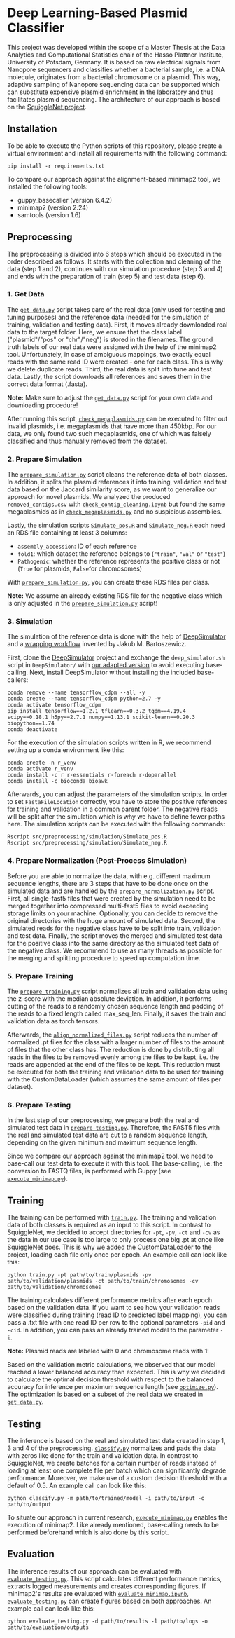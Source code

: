 # Deep Learning-Based Plasmid Classifier

This project was developed within the scope of a Master Thesis at the Data Analytics and Computational Statistics chair 
of the Hasso Plattner Institute, University of Potsdam, Germany. It is based on raw electrical signals from Nanopore 
sequencers and classifies whether a bacterial sample, i.e. a DNA molecule, originates from a bacterial chromosome or a 
plasmid. This way, adaptive sampling of Nanopore sequencing data can be supported which can substitute expensive plasmid 
enrichment in the laboratory and thus facilitates plasmid sequencing. The architecture of our approach is based on the
[SquiggleNet project](https://github.com/welch-lab/SquiggleNet).

## Installation

To be able to execute the Python scripts of this repository, please create a virtual environment and install all 
requirements with the following command:

    pip install -r requirements.txt

To compare our approach against the alignment-based minimap2 tool, we installed the following tools:
  - guppy_basecaller (version 6.4.2)
  - minimap2 (version 2.24)
  - samtools (version 1.6)

## Preprocessing

The preprocessing is divided into 6 steps which should be executed in the order described as follows. It starts with the 
collection and cleaning of the data (step 1 and 2), continues with our simulation procedure (step 3 and 4) and ends with 
the preparation of train (step 5) and test data (step 6).

### 1. Get Data

The [`get_data.py`](src/preprocessing/get_data.py) script takes care of the real data (only used for testing and tuning 
purposes) and the reference data (needed for the simulation of training, validation and testing data). First, it moves 
already downloaded real data to the target folder. Here, we ensure that the class label ("plasmid"/"pos" or "chr"/"neg") 
is stored in the filenames. The ground truth labels of our real data were assigned with the help of the minimap2 tool. 
Unfortunately, in case of ambiguous mappings, two exactly equal reads with the same read ID were created - one for each 
class. This is why we delete duplicate reads. Third, the real data is split into tune and test data. Lastly, the script 
downloads all references and saves them in the correct data format (.fasta). 

**Note:** Make sure to adjust the [`get_data.py`](src/preprocessing/get_data.py) script for your own data and 
downloading procedure!

After running this script, [`check_megaplasmids.py`](src/preprocessing/check_megaplasmids.py) can be executed to filter 
out invalid plasmids, i.e. megaplasmids that have more than 450kbp. For our data, we only found two such megaplasmids, 
one of which was falsely classified and thus manually removed from the dataset.

### 2. Prepare Simulation

The [`prepare_simulation.py`](src/preprocessing/prepare_simulation.py) script cleans the reference data of both classes. 
In addition, it splits the plasmid references it into training, validation and test data based on the Jaccard similarity 
score, as we want to generalize our approach for novel plasmids. We analyzed the produced ``removed_contigs.csv`` with 
[`check_contig_cleaning.ipynb`](src/preprocessing/check_contig_cleaning.ipynb) but found the same megaplasmids as in 
[`check_megaplasmids.py`](src/preprocessing/check_megaplasmids.py) and no suspicious assemblies. 

Lastly, the simulation scripts [`Simulate_pos.R`](src/preprocessing/simulation/Simulate_pos.R) and 
[`Simulate_neg.R`](src/preprocessing/simulation/Simulate_neg.R) each need an RDS file containing at least 3 columns:
  - ``assembly_accession``: ID of each reference
  - ``fold1``: which dataset the reference belongs to (``"train"``, ``"val"`` or ``"test"``)
  - ``Pathogenic``: whether the reference represents the positive class or not (``True`` for plasmids, ``False``for chromosomes)

With [`prepare_simulation.py`](src/preprocessing/prepare_simulation.py), you can create these RDS files per class.

**Note:** We assume an already existing RDS file for the negative class which is only adjusted in the 
[`prepare_simulation.py`](src/preprocessing/prepare_simulation.py) script! 

### 3. Simulation

The simulation of the reference data is done with the help of [DeepSimulator](https://github.com/liyu95/DeepSimulator) 
and a [wrapping workflow](https://gitlab.com/dacs-hpi/deepac/-/tree/master/supplement_paper/Rscripts/read_simulation) 
invented by Jakub M. Bartoszewicz. 

First, clone the [DeepSimulator](https://github.com/liyu95/DeepSimulator) project and exchange the ``deep_simulator.sh`` 
script in ``DeepSimulator/`` with [our adapted version](src/preprocessing/simulation/deep_simulator.sh) to avoid 
executing base-calling. Next, install DeepSimulator without installing the included base-callers:

    conda remove --name tensorflow_cdpm --all -y
    conda create --name tensorflow_cdpm python=2.7 -y
    conda activate tensorflow_cdpm
    pip install tensorflow==1.2.1 tflearn==0.3.2 tqdm==4.19.4 scipy==0.18.1 h5py==2.7.1 numpy==1.13.1 scikit-learn==0.20.3 biopython==1.74
    conda deactivate

For the execution of the simulation scripts written in R, we recommend setting up a conda environment like this:

    conda create -n r_venv
    conda activate r_venv
    conda install -c r r-essentials r-foreach r-doparallel
    conda install -c bioconda bioawk

Afterwards, you can adjust the parameters of the simulation scripts. In order to set ``FastaFileLocation`` correctly, 
you have to store the positive references for training and validation in a common parent folder. The negative reads will 
be split after the simulation which is why we have to define fewer paths here. The simulation scripts can be executed 
with the following commands:

    Rscript src/preprocessing/simulation/Simulate_pos.R
    Rscript src/preprocessing/simulation/Simulate_neg.R

### 4. Prepare Normalization (Post-Process Simulation)

Before you are able to normalize the data, with e.g. different maximum sequence lengths, there are 3 steps that have to 
be done once on the simulated data and are handled by the [`prepare_normalization.py`](src/preprocessing/prepare_normalization.py) 
script. First, all single-fast5 files that were created by the simulation need to be merged together into compressed 
multi-fast5 files to avoid exceeding storage limits on your machine. Optionally, you can decide to remove the original 
directories with the huge amount of simulated data. Second, the simulated reads for the negative class have to be split 
into train, validation and test data. Finally, the script moves the merged and simulated test data for the positive 
class into the same directory as the simulated test data of the negative class. We recommend to use as many threads as 
possible for the merging and splitting procedure to speed up computation time.

### 5. Prepare Training

The [`prepare_training.py`](src/preprocessing/prepare_training.py) script normalizes all train and validation data using 
the z-score with the median absolute deviation. In addition, it performs cutting of the reads to a randomly chosen 
sequence length and padding of the reads to a fixed length called max_seq_len. Finally, it saves the train and validation 
data as torch tensors. 

Afterwards, the [`align_normalized_files.py`](src/preprocessing/align_normalized_files.py) script reduces the number of 
normalized .pt files for the class with a larger number of files to the amount of files that the other class has. The 
reduction is done by distributing all reads in the files to be removed evenly among the files to be kept, i.e. the reads 
are appended at the end of the files to be kept. This reduction must be executed for both the training and validation 
data to be used for training with the CustomDataLoader (which assumes the same amount of files per dataset).

### 6. Prepare Testing

In the last step of our preprocessing, we prepare both the real and simulated test data in 
[`prepare_testing.py`](src/preprocessing/prepare_testing.py). Therefore, the FAST5 files with the real and simulated 
test data are cut to a random sequence length, depending on the given minimum and maximum sequence length.

Since we compare our approach against the minimap2 tool, we need to base-call our test data to execute it with this 
tool. The base-calling, i.e. the conversion to FASTQ files, is performed with Guppy 
(see [`execute_minimap.py`](src/execute_minimap.py)).

## Training

The training can be performed with [`train.py`](src/train.py). The training and validation data of both classes is 
required as an input to this script. In contrast to SquiggleNet, we decided to accept directories for ``-pt``, ``-pv``, 
``-ct`` and ``-cv`` as the data in our use case is too large to only process one big .pt at once like SquiggleNet does. 
This is why we added the CustomDataLoader to the project, loading each file only once per epoch. An example call can 
look like this:

    python train.py -pt path/to/train/plasmids -pv path/to/validation/plasmids -ct path/to/train/chromosomes -cv path/to/validation/chromosomes

The training calculates different performance metrics after each epoch based on the validation data. If you want to see 
how your validation reads were classified during training (read ID to predicted label mapping), you can pass a .txt file 
with one read ID per row to the optional parameters ``-pid`` and ``-cid``. In addition, you can pass an already trained 
model to the parameter ``-i``. 

**Note:** Plasmid reads are labeled with 0 and chromosome reads with 1!

Based on the validation metric calculations, we observed that our model reached a lower balanced accuracy than expected. 
This is why we decided to calculate the optimal decision threshold with respect to the balanced accuracy for inference 
per maximum sequence length (see [`optimize.py`](src/optimize.py)). The optimization is based on a subset of the real 
data we created in [`get_data.py`](src/preprocessing/get_data.py).

## Testing

The inference is based on the real and simulated test data created in step 1, 3 and 4 of the preprocessing. 
[`classify.py`](src/classify.py) normalizes and pads the data with zeros like done for the train and validation data. 
In contrast to SquiggleNet, we create batches for a certain number of reads instead of loading at least one complete 
file per batch which can significantly degrade performance. Moreover, we make use of a custom decision threshold with a 
default of 0.5. An example call can look like this:

    python classify.py -m path/to/trained/model -i path/to/input -o path/to/output

To situate our approach in current research, [`execute_minimap.py`](src/execute_minimap.py) enables the execution of
minimap2. Like already mentioned, base-calling needs to be performed beforehand which is also done by this script.

## Evaluation

The inference results of our approach can be evaluated with [`evaluate_testing.py`](src/evaluation/evaluate_testing.py).
This script calculates different performance metrics, extracts logged measurements and creates corresponding figures. If 
minimap2's results are evaluated with [`evaluate_minimap.ipynb`](src/evaluation/evaluate_minimap.ipynb), 
[`evaluate_testing.py`](src/evaluation/evaluate_testing.py) can create figures based on both approaches. An 
example call can look like this:

    python evaluate_testing.py -d path/to/results -l path/to/logs -o path/to/evaluation/outputs
